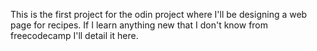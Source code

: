 This is the first project for the odin project where I'll be designing a web page for recipes.
If I learn anything new that I don't know from freecodecamp I'll detail it here.